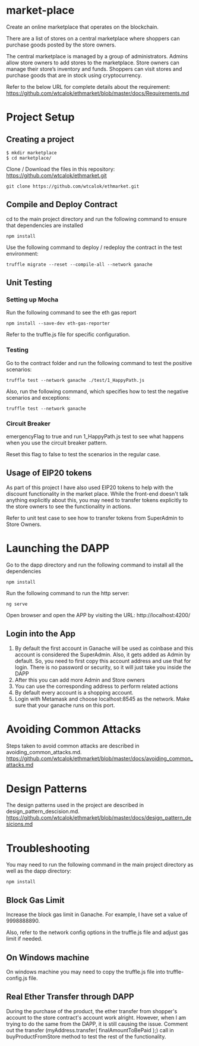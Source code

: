 # market-place
Create an online marketplace that operates on the blockchain.
 
There are a list of stores on a central marketplace where shoppers can purchase goods posted by the store owners.
 
The central marketplace is managed by a group of administrators. Admins allow store owners to add stores to the marketplace. Store owners can manage their store’s inventory and funds. Shoppers can visit stores and purchase goods that are in stock using cryptocurrency.

Refer to the below URL for complete details about the requirement: https://github.com/wtcalok/ethmarket/blob/master/docs/Requirements.md

# Project Setup 

## Creating a project
```
$ mkdir marketplace
$ cd marketplace/
```
Clone / Download the files in this repository: https://github.com/wtcalok/ethmarket.git

```
git clone https://github.com/wtcalok/ethmarket.git
```

## Compile and Deploy Contract
cd to the main project directory and run the following command to ensure that dependencies are installed
```
npm install
```
Use the following command to deploy / redeploy the contract in the test environment:
```
truffle migrate --reset --compile-all --network ganache
```

## Unit Testing
### Setting up Mocha
Run the following command to see the eth gas report
```
npm install --save-dev eth-gas-reporter
```

Refer to the truffle.js file for specific configuration.

### Testing
Go to the contract folder and run the following command to test the positive scenarios:
```
truffle test --network ganache ./test/1_HappyPath.js 
```

Also, run the following command, which specifies how to test the negative scenarios and exceptions:
```
truffle test --network ganache
```

### Circuit Breaker
 emergencyFlag to true and run 1_HappyPath.js  test to see what happens when you use the circuit breaker pattern. 
 
 Reset this flag to false to test the scenarios in the regular case.

## Usage of EIP20 tokens
As part of this project I have also used EIP20 tokens to help with the discount functionality in the market place. While the front-end doesn't talk anything explicitly about this, you may need to transfer tokens explicitly to the store owners to see the functionality in actions.

Refer to unit test case to see how to transfer tokens from SuperAdmin to Store Owners. 

# Launching the DAPP
Go to the dapp directory and run the following command to install all the dependencies
```
npm install
```

Run the following command to run the http server:
```
ng serve
```
Open browser and open the APP by visiting the URL: http://localhost:4200/

## Login into the App
1. By default the first account in Ganache will be used as coinbase and this account is considered the SuperAdmin. Also, it gets added as Admin by default. So, you need to first copy this account address and use that for login. There is no password or security, so it will just take you inside the DAPP
2. After this you can add more Admin and Store owners
3. You can use the corresponding address to perform related actions
4. By default every account is a shopping account. 
5. Login with Metamask and choose localhost:8545 as the network. Make sure that your ganache runs on this port. 

# Avoiding Common Attacks
Steps taken to avoid common attacks are described in avoiding_common_attacks.md.
https://github.com/wtcalok/ethmarket/blob/master/docs/avoiding_common_attacks.md

# Design Patterns
The design patterns used in the project are described in design_pattern_descision.md.
https://github.com/wtcalok/ethmarket/blob/master/docs/design_pattern_desicions.md


# Troubleshooting
You may need to run the following command in the main project directory as well as the dapp directory:
```
npm install
```
## Block Gas Limit
Increase the block gas limit in Ganache. For example, I have set a value of 9998888890.

Also, refer to the network config options in the truffle.js file and adjust gas limit if needed.

## On Windows machine
On windows machine you may need to copy the truffle.js file into truffle-config.js file. 

## Real Ether Transfer through DAPP
During the purchase of the product, the ether transfer from shopper's account to the store contract's account work alright. However, when I am trying to do the same from the DAPP, it is still causing the issue. Comment out the transfer (myAddress.transfer( finalAmountToBePaid );) call in buyProductFromStore method to test the rest of the functionality. 

